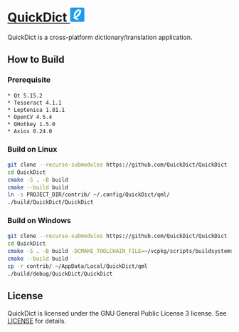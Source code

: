 # [QuickDict ![](resources/images/QuickDict-32x32.png)](https://github.com/QuickDict/QuickDict)

QuickDict is a cross-platform dictionary/translation application.

## How to Build
### Prerequisite
    * Qt 5.15.2
    * Tesseract 4.1.1
    * Leptonica 1.81.1
    * OpenCV 4.5.4
    * QHotkey 1.5.0
    * Axios 0.24.0

### Build on Linux
```sh
git clone --recurse-submodules https://github.com/QuickDict/QuickDict
cd QuickDict
cmake -S . -B build
cmake --build build
ln -s PROJECT_DIR/contrib/ ~/.config/QuickDict/qml/
./build/QuickDict/QuickDict
```

### Build on Windows
```sh
git clone --recurse-submodules https://github.com/QuickDict/QuickDict
cd QuickDict
cmake -S . -B build -DCMAKE_TOOLCHAIN_FILE=~/vcpkg/scripts/buildsystems/vcpkg.cmake -DOpenCV_DIR=/C/Program\ Files/opencv/build/
cmake --build build
cp -r contrib/ ~/AppData/Local/QuickDict/qml
./build/debug/QuickDict/QuickDict
```

## License
QuickDict is licensed under the GNU General Public License 3 license. See [LICENSE](LICENSE) for details.
